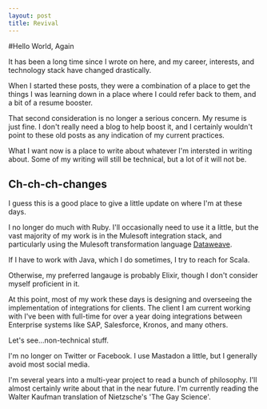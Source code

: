 ```yaml
---
layout: post
title: Revival
---
```


#Hello World, Again

It has been a long time since I wrote on here, and my career, interests, and technology stack have changed drastically.

When I started these posts, they were a combination of a place to get the things I was learning down in a place where I could refer back to them, and a bit of a resume booster.

That second consideration is no longer a serious concern. My resume is just fine. I don't really need a blog to help boost it, and I certainly wouldn't point to these old posts as any indication of my current practices.

What I want now is a place to write about whatever I'm intersted in writing about. Some of my writing will still be technical, but a lot of it will not be.



## Ch-ch-ch-changes

I guess this is a good place to give a little update on where I'm at these days.

I no longer do much with Ruby. I'll occasionally need to use it a little, but the vast majority of my work is in the Mulesoft integration stack, and particularly using the Mulesoft transformation language [Dataweave](https://docs.mulesoft.com/dataweave/2.4/dataweave-language-guide).

If I have to work with Java, which I do sometimes, I try to reach for Scala.

Otherwise, my preferred langauge is probably Elixir, though I don't consider myself proficient in it.

At this point, most of my work these days is designing and overseeing the implementation of integrations for clients. The client I am current working with I've been with full-time for over a year doing integrations between Enterprise systems like SAP, Salesforce, Kronos, and many others.

Let's see...non-technical stuff.

I'm no longer on Twitter or Facebook. I use Mastadon a little, but I generally avoid most social media.

I'm several years into a multi-year project to read a bunch of philosophy. I'll almost certainly write about that in the near future. I'm currently reading the Walter Kaufman translation of Nietzsche's 'The Gay Science'.

